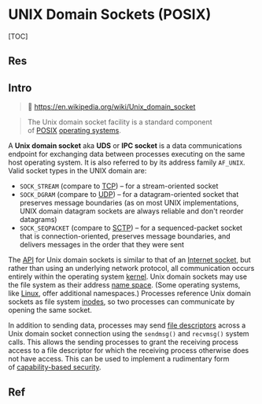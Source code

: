 # UNIX Domain Sockets (POSIX)

[TOC]



## Res


## Intro
> 🔗 https://en.wikipedia.org/wiki/Unix_domain_socket

> The Unix domain socket facility is a standard component of [POSIX](https://en.wikipedia.org/wiki/POSIX "POSIX") [operating systems](https://en.wikipedia.org/wiki/Operating_system "Operating system").


A **Unix domain socket** aka **UDS** or **IPC socket** is a data communications endpoint for exchanging data between processes executing on the same host operating system. It is also referred to by its address family `AF_UNIX`. Valid socket types in the UNIX domain are:

- `SOCK_STREAM` (compare to [TCP](https://en.wikipedia.org/wiki/Transmission_Control_Protocol "Transmission Control Protocol")) – for a stream-oriented socket
- `SOCK_DGRAM` (compare to [UDP](https://en.wikipedia.org/wiki/User_Datagram_Protocol "User Datagram Protocol")) – for a datagram-oriented socket that preserves message boundaries (as on most UNIX implementations, UNIX domain datagram sockets are always reliable and don't reorder datagrams)
- `SOCK_SEQPACKET` (compare to [SCTP](https://en.wikipedia.org/wiki/SCTP "SCTP")) – for a sequenced-packet socket that is connection-oriented, preserves message boundaries, and delivers messages in the order that they were sent

The [API](https://en.wikipedia.org/wiki/API "API") for Unix domain sockets is similar to that of an [Internet socket](https://en.wikipedia.org/wiki/Internet_socket "Internet socket"), but rather than using an underlying network protocol, all communication occurs entirely within the operating system [kernel](https://en.wikipedia.org/wiki/Kernel_(operating_system) "Kernel (operating system)"). Unix domain sockets may use the file system as their address [name space](https://en.wikipedia.org/wiki/Name_space "Name space"). (Some operating systems, like [Linux](https://en.wikipedia.org/wiki/Linux "Linux"), offer additional namespaces.) Processes reference Unix domain sockets as file system [inodes](https://en.wikipedia.org/wiki/Inode "Inode"), so two processes can communicate by opening the same socket.

In addition to sending data, processes may send [file descriptors](https://en.wikipedia.org/wiki/File_descriptor "File descriptor") across a Unix domain socket connection using the `sendmsg()` and `recvmsg()` system calls. This allows the sending processes to grant the receiving process access to a file descriptor for which the receiving process otherwise does not have access. This can be used to implement a rudimentary form of [capability-based security](https://en.wikipedia.org/wiki/Capability-based_security "Capability-based security").



## Ref

